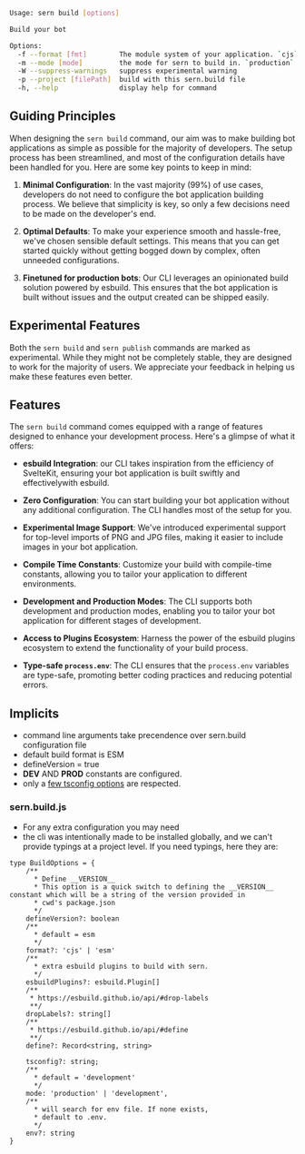 ```sh
Usage: sern build [options]

Build your bot

Options:
  -f --format [fmt]        The module system of your application. `cjs` or `esm` (default: "esm")
  -m --mode [mode]         the mode for sern to build in. `production` or `development` (default: "development")
  -W --suppress-warnings   suppress experimental warning
  -p --project [filePath]  build with this sern.build file
  -h, --help               display help for command
```

## Guiding Principles

When designing the `sern build` command, our aim was to make building bot applications as simple as possible for the majority of developers. The setup process has been streamlined, and most of the configuration details have been handled for you. Here are some key points to keep in mind:

1. **Minimal Configuration**: In the vast majority (99%) of use cases, developers do not need to configure the bot application building process. We believe that simplicity is key, so only a few decisions need to be made on the developer's end.

2. **Optimal Defaults**: To make your experience smooth and hassle-free, we've chosen sensible default settings. This means that you can get started quickly without getting bogged down by complex, often unneeded configurations.

3. **Finetuned for production bots**: Our CLI leverages an opinionated build solution powered by esbuild. This ensures that the bot application is built without issues and the output created can be shipped easily.

## Experimental Features

Both the `sern build` and `sern publish` commands are marked as experimental. While they might not be completely stable, they are designed to work for the majority of users. We appreciate your feedback in helping us make these features even better.

## Features

The `sern build` command comes equipped with a range of features designed to enhance your development process. Here's a glimpse of what it offers:

- **esbuild Integration**: our CLI takes inspiration from the efficiency of SvelteKit, ensuring your bot application is built swiftly and effectivelywith esbuild.

- **Zero Configuration**: You can start building your bot application without any additional configuration. The CLI handles most of the setup for you.

- **Experimental Image Support**: We've introduced experimental support for top-level imports of PNG and JPG files, making it easier to include images in your bot application.

- **Compile Time Constants**: Customize your build with compile-time constants, allowing you to tailor your application to different environments.

- **Development and Production Modes**: The CLI supports both development and production modes, enabling you to tailor your bot application for different stages of development.

- **Access to Plugins Ecosystem**: Harness the power of the esbuild plugins ecosystem to extend the functionality of your build process.

- **Type-safe `process.env`**: The CLI ensures that the `process.env` variables are type-safe, promoting better coding practices and reducing potential errors.
## Implicits 
- command line arguments take precendence over sern.build configuration file
- default build format is ESM
- defineVersion = true
- __DEV__ AND __PROD__ constants are configured. 
- only a [few tsconfig options](https://esbuild.github.io/content-types/#tsconfig-json) are respected.
### sern.build.js
- For any extra configuration you may need
- the cli was intentionally made to be installed globally, and we can't provide typings at a project level. If you need typings, here they are:
```
type BuildOptions = {
    /**
      * Define __VERSION__
      * This option is a quick switch to defining the __VERSION__ constant which will be a string of the version provided in 
      * cwd's package.json
      */
    defineVersion?: boolean 
    /**
      * default = esm
      */
    format?: 'cjs' | 'esm'
    /** 
      * extra esbuild plugins to build with sern.
      */
    esbuildPlugins?: esbuild.Plugin[]
    /**
     * https://esbuild.github.io/api/#drop-labels
     **/
    dropLabels?: string[]
    /**
     * https://esbuild.github.io/api/#define
     **/
    define?: Record<string, string>

    tsconfig?: string;
    /**
      * default = 'development'
      */
    mode: 'production' | 'development',
    /**
      * will search for env file. If none exists, 
      * default to .env.
      */
    env?: string
}
```
